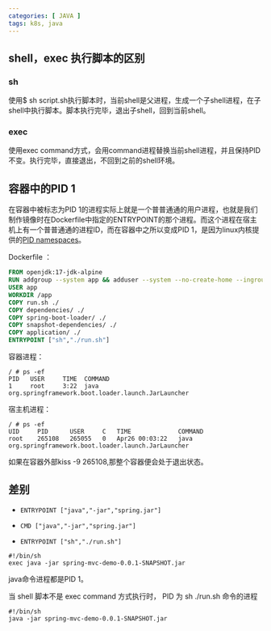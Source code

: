 ```yaml
---
categories: [ JAVA ]
tags: k8s, java
---
```


## shell，exec 执行脚本的区别

### sh

使用$ sh script.sh执行脚本时，当前shell是父进程，生成一个子shell进程，在子shell中执行脚本。脚本执行完毕，退出子shell，回到当前shell。

### exec

使用exec command方式，会用command进程替换当前shell进程，并且保持PID不变。执行完毕，直接退出，不回到之前的shell环境。

## 容器中的PID 1

在容器中被标志为PID 1的进程实际上就是一个普普通通的用户进程，也就是我们制作镜像时在Dockerfile中指定的ENTRYPOINT的那个进程。而这个进程在宿主机上有一个普普通通的进程ID，而在容器中之所以变成PID
1，是因为linux内核提供的[PID namespaces](https://lwn.net/Articles/531419/)。

Dockerfile ：

~~~dockerfile
FROM openjdk:17-jdk-alpine
RUN addgroup --system app && adduser --system --no-create-home --ingroup app app
USER app
WORKDIR /app
COPY run.sh ./
COPY dependencies/ ./
COPY spring-boot-loader/ ./
COPY snapshot-dependencies/ ./
COPY application/ ./
ENTRYPOINT ["sh","./run.sh"]
~~~

容器进程：

~~~
/ # ps -ef
PID   USER     TIME  COMMAND
1     root     3:22  java org.springframework.boot.loader.launch.JarLauncher
~~~

宿主机进程：

~~~
/ # ps -ef
UID     PID      USER     C   TIME             COMMAND
root    265108   265055   0   Apr26 00:03:22   java org.springframework.boot.loader.launch.JarLauncher
~~~

如果在容器外部kiss -9 265108,那整个容器便会处于退出状态。

## 差别

- `ENTRYPOINT ["java","-jar","spring.jar"]`

- `CMD ["java","-jar","spring.jar"]`

- `ENTRYPOINT ["sh","./run.sh"]`

~~~shell
#!/bin/sh
exec java -jar spring-mvc-demo-0.0.1-SNAPSHOT.jar
~~~

java命令进程都是PID 1。

当 shell 脚本不是 exec command 方式执行时， PID 为 sh ./run.sh 命令的进程
~~~shell
#!/bin/sh
java -jar spring-mvc-demo-0.0.1-SNAPSHOT.jar
~~~

